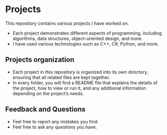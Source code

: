 # Projects
This repository contains various projects I have worked on.
- Each project demonstrates different aspects of  programming, including algorithms, data structures, object-oriented design, and more.
- I have used various technologies such as C++, C#, Python, and more. 

## Projects organization
- Each project in this repository is organized into its own directory, ensuring that all related files are kept together.
- In every folder, you will find a README file that explains the details of the project, how to view or run it, and any additional information depending on the project’s needs.

## Feedback and Questions
- Feel free to report any mistakes you find.  
- Feel free to ask any questions you have.
